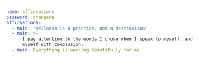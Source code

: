 ```yaml
---
name: affirmations
password: changeme
affirmations:
  - main: 'Wellness is a practice, not a destination'
  - main: >-
      I pay attention to the words I chose when I speak to myself, and treat
      myself with compassion.
  - main: Everything is working beautifully for me.
---
```


